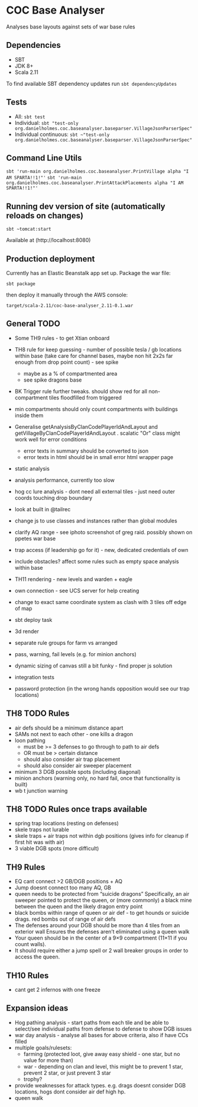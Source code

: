 # COC Base Analyser

Analyses base layouts against sets of war base rules


## Dependencies

 - SBT
 - JDK 8+
 - Scala 2.11
 
To find available SBT dependency updates run `sbt dependencyUpdates`
 

## Tests

 - All: `sbt test`
 - Individual: `sbt "test-only org.danielholmes.coc.baseanalyser.baseparser.VillageJsonParserSpec"`
 - Individual continuous: `sbt ~"test-only org.danielholmes.coc.baseanalyser.baseparser.VillageJsonParserSpec"`


## Command Line Utils

`sbt 'run-main org.danielholmes.coc.baseanalyser.PrintVillage alpha "I AM SPARTA!!1!"'`
`sbt 'run-main org.danielholmes.coc.baseanalyser.PrintAttackPlacements alpha "I AM SPARTA!!1!"'`


## Running dev version of site (automatically reloads on changes)

`sbt ~tomcat:start`

Available at (http://localhost:8080)


## Production deployment

Currently has an Elastic Beanstalk app set up. Package the war file:
 
`sbt package` 

then deploy it manually through the AWS console:

`target/scala-2.11/coc-base-analyser_2.11-0.1.war`


## General TODO
 - Some TH9 rules - to get Xtian onboard
 
 - TH8 rule for keep guessing - number of possible tesla / gb locations within base (take care for channel bases, maybe non hit 2x2s far enough from drop point count) - see spike
   - maybe as a % of compartmented area
   - see spike dragons base
 
 - BK Trigger rule further tweaks. should show red for all non-compartment tiles floodfilled from triggered
 - min compartments should only count compartments with buildings inside them
 
 - Generalise getAnalysisByClanCodePlayerIdAndLayout and getVillageByClanCodePlayerIdAndLayout . scalatic "Or" class 
   might work well for error conditions
   - error texts in summary should be converted to json
   - error texts in html should be in small error html wrapper page
 
 - static analysis
 
 - analysis performance, currently too slow
  - hog cc lure analysis - dont need all external tiles - just need outer coords touching drop boundary
  - look at built in @tailrec
 - change js to use classes and instances rather than global modules
 
 - clarify AQ range - see iphoto screenshot of greg raid. possibly shown on ppetes war base
 
 - trap access (if leadership go for it) - new, dedicated credentials of own
 
 - include obstacles? affect some rules such as empty space analysis within base
 
 - TH11 rendering - new levels and warden + eagle
 
 - own connection - see UCS server for help creating
 - change to exact same coordinate system as clash with 3 tiles off edge of map
 - sbt deploy task
 - 3d render
 - separate rule groups for farm vs arranged
 - pass, warning, fail levels (e.g. for minion anchors)
 - dynamic sizing of canvas still a bit funky - find proper js solution
 - integration tests
 - password protection (in the wrong hands opposition would see our trap locations)


## TH8 TODO Rules
 - air defs should be a minimum distance apart
 - SAMs not next to each other - one kills a dragon
 - loon pathing
   - must be >= 3 defenses to go through to path to air defs
   - OR must be > certain distance
   - should also consider air trap placement
   - should also consider air sweeper placement
 - minimum 3 DGB possible spots (including diagonal)
 - minion anchors (warning only, no hard fail, once that functionality is built)
 - wb t junction warning
 

## TH8 TODO Rules once traps available
 - spring trap locations (resting on defenses)
 - skele traps not lurable
 - skele traps + air traps not within dgb positions (gives info for cleanup if first hit was with air)
 - 3 viable DGB spots (more difficult)


## TH9 Rules
 - EQ cant connect >2 GB/DGB positions + AQ
 - Jump doesnt connect too many AQ, GB
 - queen needs to be protected from “suicide dragons”
   Specifically, an air sweeper pointed to protect the queen, or (more commonly) a black mine between the queen and the likely dragon entry point
 - black bombs within range of queen or air def - to get hounds or suicide drags. red bombs out of range of air defs
 - The defenses around your DGB should be more than 4 tiles from an exterior wall
   Ensures the defenses aren’t eliminated using a queen walk
 - Your queen should be in the center of a 9×9 compartment (11×11 if you count walls).
 - It should require either a jump spell or 2 wall breaker groups in order to access the queen.


## TH10 Rules
 - cant get 2 infernos with one freeze


## Expansion ideas
 - Hog pathing analysis - start paths from each tile and be able to select/see individual paths from defense to defense
   to show DGB issues
 - war day analysis - analyse all bases for above criteria, also if have CCs filled
 - multiple goals/rulesets:
   - farming (protected loot, give away easy shield - one star, but no value for more than)
   - war - depending on clan and level, this might be to prevent 1 star, prevent 2 star, or just prevent 3 star
   - trophy?
 - provide weaknesses for attack types. e.g. drags doesnt consider DGB locations, hogs dont consider air def high hp.
 - queen walk